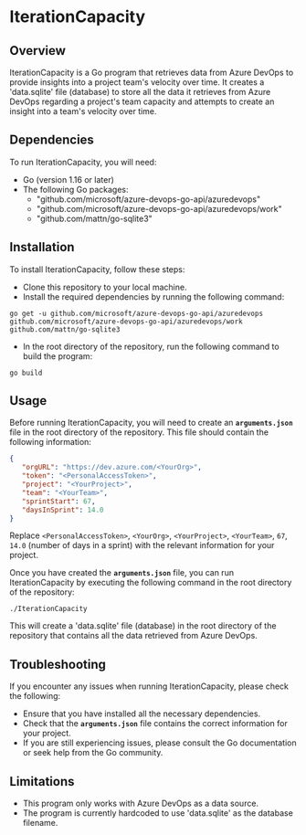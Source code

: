 # IterationCapacity

## Overview

IterationCapacity is a Go program that retrieves data from Azure DevOps to provide insights into a project team's velocity over time. It creates a 'data.sqlite' file (database) to store all the data it retrieves from Azure DevOps regarding a project's team capacity and attempts to create an insight into a team's velocity over time.

## Dependencies

To run IterationCapacity, you will need:

- Go (version 1.16 or later)
- The following Go packages:
  - "github.com/microsoft/azure-devops-go-api/azuredevops"
  - "github.com/microsoft/azure-devops-go-api/azuredevops/work"
  - "github.com/mattn/go-sqlite3"

## Installation

To install IterationCapacity, follow these steps:

- Clone this repository to your local machine.
- Install the required dependencies by running the following command:

```golang
go get -u github.com/microsoft/azure-devops-go-api/azuredevops github.com/microsoft/azure-devops-go-api/azuredevops/work github.com/mattn/go-sqlite3
```

- In the root directory of the repository, run the following command to build the program:

```golang
go build
```

## Usage

Before running IterationCapacity, you will need to create an **`arguments.json`** file in the root directory of the repository. This file should contain the following information:

```json
{
   "orgURL": "https://dev.azure.com/<YourOrg>",
   "token": "<PersonalAccessToken>",
   "project": "<YourProject>",
   "team": "<YourTeam>",
   "sprintStart": 67,
   "daysInSprint": 14.0
}
```

Replace `<PersonalAccessToken>`, `<YourOrg>`, `<YourProject>`, `<YourTeam>`, `67`, `14.0` (number of days in a sprint) with the relevant information for your project.

Once you have created the **`arguments.json`** file, you can run IterationCapacity by executing the following command in the root directory of the repository:

```cmdshell
./IterationCapacity
```

This will create a 'data.sqlite' file (database) in the root directory of the repository that contains all the data retrieved from Azure DevOps.

## Troubleshooting

If you encounter any issues when running IterationCapacity, please check the following:

- Ensure that you have installed all the necessary dependencies.
- Check that the **`arguments.json`** file contains the correct information for your project.
- If you are still experiencing issues, please consult the Go documentation or seek help from the Go community.

## Limitations

- This program only works with Azure DevOps as a data source.
- The program is currently hardcoded to use 'data.sqlite' as the database filename.
